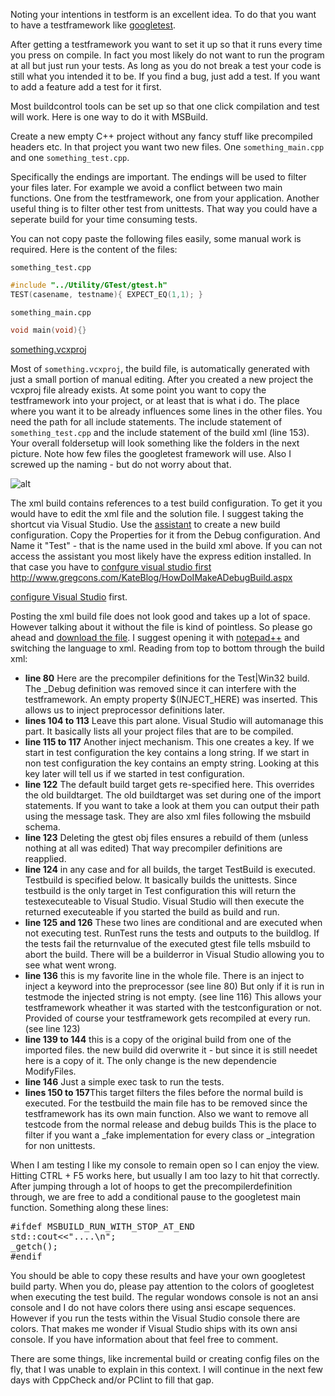Noting your intentions in testform is an excellent idea. 
To do that you want to have a testframework like 
[googletest](https://code.google.com/p/googletest/downloads/list).



After getting a testframework you want to set it up so that it runs every time you press on compile. 
In fact you most likely do not want to run the program at all but just run your tests. 
As long as you do not break a test your code is still what you intended it to be. 
If you find a bug, just add a test. 
If you want to add a feature add a test for it first.

Most buildcontrol tools can be set up so that one click compilation and test will work. 
Here is one way to do it with MSBuild.

Create a new empty C++ project without any fancy stuff like precompiled headers etc. 
In that project you want two new files. 
One `something_main.cpp` and one `something_test.cpp`.

Specifically the endings are important. 
The endings will be used to filter your files later. 
For example we avoid a conflict between two main functions. 
One from the testframework, one from your application. 
Another useful thing is to filter other test from unittests. 
That way you could have a seperate build for your time consuming tests.

You can not copy paste the following files easily, some manual work is required. 
Here is the content of the files:

`something_test.cpp`
```cpp
#include "../Utility/GTest/gtest.h"
TEST(casename, testname){ EXPECT_EQ(1,1); }
```

`something_main.cpp`
```cpp
void main(void){}
```

[something.vcxproj](http://blog.aypahyo.net/files/MSBuild_GTest_XML.vcxproj)


Most of `something.vcxproj`, the build file, is automatically generated with just a small portion of manual editing. 
After you created a new project the vcxproj file already exists. 
At some point you want to copy the testframework into your project, or at least that is what i do. 
The place where you want it to be already influences some lines in the other files. 
You need the path for all include statements. 
The include statement of `something_test.cpp` and 
the include statement of the build xml (line 153). 
Your overall foldersetup will look something like the folders in the next picture. 
Note how few files the googletest framework will use. 
Also I screwed up the naming - but do not worry about that.

![alt](http://blog.aypahyo.net/pictures/MSBuild_GTest_Folders.png)

The xml build contains references to a test build configuration. 
To get it you would have to edit the xml file and the solution file. 
I suggest taking the shortcut via Visual Studio. 
Use the 
[assistant](http://msdn.microsoft.com/en-us/library/kwybya3w.aspx)
to create a new build configuration.
Copy the Properties for it from the Debug configuration. 
And Name it "Test" - that is the name used in the build xml above. 
If you can not access the assistant you most likely have the express edition installed. 
In that case you have to 
[confgure visual studio first](https://link)
http://www.gregcons.com/KateBlog/HowDoIMakeADebugBuild.aspx

<a title="greyed out configuration manager" href="http://www.gregcons.com/KateBlog/HowDoIMakeADebugBuild.aspx" target="_blank">configure Visual Studio</a> 
first.

Posting the xml build file does not look good and takes up a lot of space. 
However talking about it without the file is kind of pointless. 
So please go ahead and <a title="Demofile" href="http://blog.aypahyo.net/files/MSBuild_GTest_XML.vcxproj" target="_blank">download the file</a>. 
I suggest opening it with <a title="notepad++ project home" href="http://notepad-plus-plus.org/" target="_blank">notepad++</a> and switching the language to xml. 
Reading from top to bottom through the build xml:
<ul>
	<li><strong>line 80</strong> Here are the precompiler definitions for the Test|Win32 build. 
The _Debug definition was removed since it can interfere with the testframework. 
An empty property $(INJECT_HERE) was inserted. 
This allows us to inject preprocessor definitions later.</li>
	<li><strong>lines 104 to 113</strong> Leave this part alone. 
Visual Studio will automanage this part. 
It basically lists all your project files that are to be compiled.</li>
	<li><strong>line 115 to 117</strong> Another inject mechanism. 
This one creates a key. 
If we start in test configuration the key contains a long string. 
If we start in non test configuration the key contains an empty string. 
Looking at this key later will tell us if we started in test configuration.</li>
	<li><strong>line 122</strong> The default build target gets re-specified here. 
This overrides the old buildtarget. 
The old buildtarget was set during one of the import statements. 
If you want to take a look at them you can output their path using the message task. 
They are also xml files following the msbuild schema.</li>
	<li><strong>line 123</strong> Deleting the gtest obj files ensures a rebuild of them (unless nothing at all was edited) 
That way precompiler definitions are reapplied.</li>
	<li><strong>line 124</strong> in any case and for all builds, the target TestBuild is executed. 
Testbuild is specified below. 
It basically builds the unittests. 
Since testbuild is the only target in Test configuration this will return the testexecuteable to Visual Studio. 
Visual Studio will then execute the returned executeable if you started the build as build and run.</li>
	<li><strong>line 125 and 126</strong> These two lines are conditional and are executed when not executing test. 
RunTest runs the tests and outputs to the buildlog. 
If the tests fail the returnvalue of the executed gtest file tells msbuild to abort the build. 
There will be a builderror in Visual Studio allowing you to see what went wrong.</li>
	<li><strong>line 136</strong> this is my favorite line in the whole file. 
There is an inject to inject a keyword into the preprocessor (see line 80) 
But only if it is run in testmode the injected string is not empty. (see line 116) 
This allows your testframework wheather it was started with the testconfiguration or not. 
Provided of course your testframework gets recompiled at every run. (see line 123)</li>
	<li><strong>line 139 to 144</strong> this is a copy of the original build from one of the imported files. 
the new build did overwrite it - but since it is still needet here is a copy of it. 
The only change is the new dependencie ModifyFiles.</li>
	<li><strong>line 146</strong> Just a simple exec task to run the tests.</li>
	<li><strong>lines 150 to 157</strong>This target filters the files before the normal build is executed. 
For the testbuild the main file has to be removed since the testframework has its own main function. 
Also we want to remove all testcode from the normal release and debug builds 
This is the place to filter if you want a _fake implementation for every class or _integration for non unittests.</li>
</ul>
When I am testing I like my console to remain open so I can enjoy the view. 
Hitting CTRL + F5 works here, but usually I am too lazy to hit that correctly. 
After jumping through a lot of hoops to get the precompilerdefinition through, 
we are free to add a conditional pause to the googletest main function. 
Something along these lines:
<pre class="brush: cpp">#ifdef MSBUILD_RUN_WITH_STOP_AT_END
std::cout&lt;&lt;"....\n"; 
_getch();
#endif</pre>
You should be able to copy these results and have your own googletest build party. 
When you do, please pay attention to the colors of googletest when executing the test build. 
The regular wondows console is not an ansi console 
and I do not have colors there using ansi escape sequences. 
However if you run the tests within the Visual Studio console there are colors. 
That makes me wonder if Visual Studio ships with its own ansi console. If you have information about that feel free to comment.

There are some things, like incremental build or creating config files on the fly, that I was unable to explain in this context. I will continue in the next few days with CppCheck and/or PClint to fill that gap.